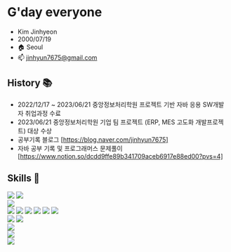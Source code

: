 # G'day everyone
 - Kim Jinhyeon
 - 2000/07/19
 - 🏠 Seoul
 - 📫 jinhyun7675@gmail.com
 

## History 📚
- 2022/12/17 ~ 2023/06/21 중앙정보처리학원 프로젝트 기반 자바 응용 SW개발자 취업과정 수료 <br>
- 2023/06/21 중앙정보처리학원 기업 팀 프로젝트 (ERP, MES 고도화 개발프로젝트) 대상 수상  <br>
- 공부기록 블로그  [https://blog.naver.com/jinhyun7675] <br>
- 자바 공부 기록 및 프로그래머스 문제풀이 [https://www.notion.so/dcdd9ffe89b341709aceb6917e88ed00?pvs=4] <br>



## Skills 💪
<div>
	  <img src="https://img.shields.io/badge/eclipse-2C2255?style=flat&logo=eclipseide&logoColor=white" />
          <img src="https://img.shields.io/badge/sts3-2C2255?style=flat&logo=sts3&logoColor=white" /> <br>
	  <img src="https://img.shields.io/badge/Java-007396?style=flat&logo=Java&logoColor=white" /> <br>
	  <img src="https://img.shields.io/badge/JSP-EAEAEA?style=flat&logo=JSP&logoColor=white">
	  <img src="https://img.shields.io/badge/html5-E34F26?style=flat&logo=html5&logoColor=white"> 
	  <img src="https://img.shields.io/badge/css3-1572B6?style=flat&logo=css3&logoColor=white"> 
	  <img src="https://img.shields.io/badge/javascript-F7DF1E?style=flat&logo=javascript&logoColor=black"> 
	  <img src="https://img.shields.io/badge/jquery-0769AD?style=flat&logo=jquery&logoColor=white">
	  <img src="https://img.shields.io/badge/ajax-0769AD?style=flat&logo=ajax&logoColor=white"><br>
 	  <img src="https://img.shields.io/badge/oracle-F80000?style=flat&logo=oracle&logoColor=white"> 
  	  <img src="https://img.shields.io/badge/mysql-4479A1?style=flat&logo=mysql&logoColor=white">  <br>
 	  <img src="https://img.shields.io/badge/SpringBoot-6DB33F?style=flat&logo=SpringBoot&logoColor=white"> <br>
	  <img src="https://img.shields.io/badge/MyBatis-5D5D5D?style=flat&logo=MyBatis&logoColor=white"> <br>
	  <img src="https://img.shields.io/badge/github-181717?style=flat&logo=github&logoColor=white">

</div>



